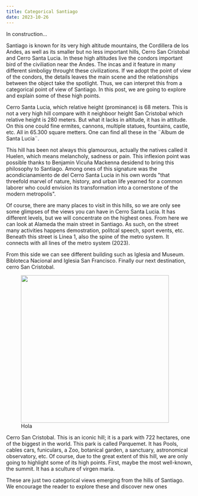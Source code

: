```yaml
---
title: Categorical Santiago
date: 2023-10-26
---
```

In construction... 


Santiago is known for its very high altitude mountains, the Cordillera de los Andes, as well as its smaller but no less important hills, Cerro San Cristobal and Cerro Santa Lucia. In these high altitudes live the condors important bird of the civiliation near the Andes. The incas and it feature in many different simboligy throught these civilizations. If we adopt the point of view of the condors, the details leaves the main scene and the relationships between the object take the spotlight. Thus, we can interpret this from a categorical point of view of Santiago. In this post, we are going to explore and explain some of these high points.

Cerro Santa Lucia, which relative height (prominance) is 68 meters. This is not a very high hill compare with it neighboor height San Cristobal which relative height is 280 meters. But what it lacks in altitude, it has in attitude. On this one could fine ermites, cannons,  multiple statues, fountains, castle, etc.  All in 65.300 square metters. One can find all these in the ¨Album de Santa Lucia¨.

This hill has been not always this glamourous, actually the natives called it Huelen, which means melancholy, sadness or pain. This inflexion point was possible thanks to Benjamin Vicuña Mackenna desidend to bring this philosophy to Santiago. Among ones of this signature was the acondicianamiento de del Cerro Santa Lucia in his own words "that threefold marvel of nature, history, and urban life yearned for a common laborer who could envision its transformation into a cornerstone of the modern metropolis". 

Of course, there are many places to visit in this hills, so we are only see some glimpses of the views you can have in Cerro Santa Lucia. It has different levels, but we will concentrate on the highest ones. From here we can look at Alameda the main street in Santiago. As such, on the street many activities happens demostration, politcal speech, sport events, etc. Beneath this street is Linea 1, also the spine of the metro system. It connects with all lines of the metro system (2023).

From this side we can see different building such as Iglesia and Museum. Bibloteca Nacional and Iglesia San Francisco. Finally our next destination, cerro San Cristobal.

<span style="display:block;text-align:center"> <figure><img src="https://hdc-g.github.io/docs/assets/SantaLuciaAlbum.png" width="400"> <figcaption>Hola</figcaption></figure></span>


Cerro San Cristobal. This is an iconic hill; it is a park with 722 hectares, one of the biggest in the world. This park is called Parquemet. It has Pools, cables cars, funiculars, a Zoo, botanical garden, a sanctuary, astronomical observatory, etc. Of course, due to the great extent of this hill, we are only going to highlight some of its high points. First, maybe the most well-known, the summit. It has a sculture of virgen maria. 

These are just two categorical views emerging from the hills of Santiago. We encourage the reader to explore these and discover new ones
